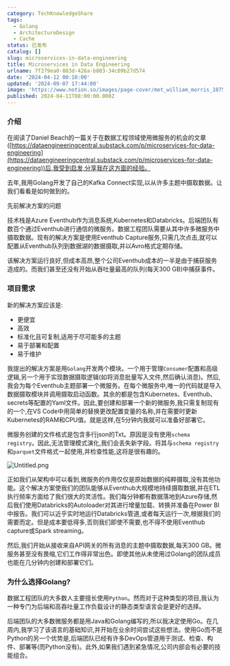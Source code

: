 ```yaml
---
category: TechKnowledgeShare
tags:
  - Golang
  - ArchitectureDesign
  - Cache
status: 已发布
catalog: []
slug: microservices-in-data-engineering
title: Microservices in Data Engineering
urlname: 7f279ea0-883d-426a-b803-34c09b27d574
date: '2024-04-12 00:10:00'
updated: '2024-09-07 17:44:00'
image: 'https://www.notion.so/images/page-cover/met_william_morris_1875.jpg'
published: 2024-04-11T08:00:00.000Z
---
```


### 介绍


在阅读了Daniel Beach的一篇关于在数据工程领域使用微服务的机会的文章([https://dataengineeringcentral.substack.com/p/microservices-for-data-engineering](https://dataengineeringcentral.substack.com/p/microservices-for-data-engineering))后,我受到启发,分享我在这方面的经验。


去年,我用Golang开发了自己的Kafka Connect实现,以从许多主题中摄取数据。让我们看看是如何做到的。


先前解决方案的问题


技术栈是Azure Eventhub作为消息系统,Kubernetes和Databricks。后端团队有数百个通过Eventhub进行通信的微服务。数据工程团队需要从其中许多微服务中摄取数据。现有的解决方案是使用Eventhub Capture服务,只需几次点击,就可以配置从Eventhub队列到数据湖的数据摄取,并以Avro格式定期存储。


该解决方案运行良好,但成本高昂,整个公司Eventhub成本的一半是由于捕获服务造成的。而我们甚至还没有开始从吞吐量最高的队列(每天300 GB)中捕获事件。


### 项目需求


新的解决方案应该是:

- 更便宜
- 高效
- 标准化且可复制,适用于尽可能多的主题
- 易于部署和配置
- 易于维护

我提出的解决方案是用`Golang`开发两个模块。一个用于管理`Consumer`配置和高级逻辑,另一个用于实现数据摄取逻辑(如将消息批量写入文件,然后确认消息)。然后,我会为每个Eventhub主题部署一个微服务。在每个微服务中,唯一的代码就是导入数据摄取模块并调用摄取启动函数。其余的都是包含Kubernetes、Eventhub、secrets等配置的Yaml文件。因此,要创建和部署一个新的微服务,我只需复制现有的一个,在VS Code中用简单的替换更改配置变量的名称,并在需要时更新Kubernetes的RAM和CPU值。就是这样,在5分钟内我就可以准备好部署它。


微服务创建的文件格式是包含多行json的Txt。原因是没有使用`schema registry`。因此,无法管理模式演化,我们会丢失新字段。将其与`schema registry`和`parquet`文件格式一起使用,并检查性能,这将是很有趣的。


![Untitled.png](https://prod-files-secure.s3.us-west-2.amazonaws.com/5d24fe63-e567-4804-86f9-9fdc62e13082/4e0f8d5d-b295-4408-9363-660688d511a9/Untitled.png?X-Amz-Algorithm=AWS4-HMAC-SHA256&X-Amz-Content-Sha256=UNSIGNED-PAYLOAD&X-Amz-Credential=ASIAZI2LB46663ENBL5B%2F20250304%2Fus-west-2%2Fs3%2Faws4_request&X-Amz-Date=20250304T213357Z&X-Amz-Expires=3600&X-Amz-Security-Token=IQoJb3JpZ2luX2VjEL3%2F%2F%2F%2F%2F%2F%2F%2F%2F%2FwEaCXVzLXdlc3QtMiJHMEUCIQD6ceUuhbcy%2FfaScl10pRKnVLwNElm0HUw%2FgNnbJj46jwIgPwDBhdoVhEQHha1GbXxIV4wgtnktz6uGvNGn0nV5raQqiAQI9v%2F%2F%2F%2F%2F%2F%2F%2F%2F%2FARAAGgw2Mzc0MjMxODM4MDUiDI5jR6MT90xm2zgBOircA8g17wMUK5dMjGtR22TXL%2BqDRgmeItAfAbIGp1RcANfKql0obLll4a1ybf%2FmlonTVnd8N%2FrL0iX0P1rKU4F7bMGoIbMjXNxZxe1KVHO52jPQsJ4ZOocpF8838afKCwzyDHqRIA1JJV91vj1htnbL%2BbN5WURYTOe8OE4sqpoPpbwHFkH7kQksu7fEmVkoEhvn2f8%2BEERPZ2g%2B%2FZmaneVUFZ5u3cydhs%2F%2BwOdKQ68pUZn6%2B20oeUa27iCL%2B7JVOwuI9CoTsg8vg5vvlCf8t6lYUfqiO6jjEm3zQjtWzrynJAg%2Bw%2FwLtPHYRQ5%2B5MMwTNzk60xua8AN7GlP2LrsbTzS%2BwYISJg6ZOqNbqKHxo8UN3f%2BarDQ7ez%2FukLLWsqAWck%2FLLSs9uJB1KIsYb%2FTpgex06%2FuNxlnqAy3r23jLxXtOePvorw5cHyfdM%2Ft1KUauqEuX6AB43oEq5n3K4qsY7TY8Z8jCXrZmlltBc5R4vlQZSgMkUzLAgS4Yj7vjbIbTvBjOefkatuqGP8ORTBVM1xgVnvI%2Fl5Qdd9o6FtQov04DZcn6ukM1C8GdC5p3BTXEPUz64TJBuxRz3Nk8kRyb6EJcuzu78FEsFOjGytRpGhZCekMUEEaJpmjRmLHsZuMMLbbnb4GOqUBbwpyixgsjCF66EzpHXCUF5zuU2GrPc76e3B1wUE9DiP9bGjK1SKThsuNW393DISfaW2PLTY6c5G%2BPA3mT1yCkVvaUYe8d4RzADQWKxb3NAeSIy%2FbFxgd1dhtTvSb%2FYr8vwuDCjxWT3yWK1Hk%2BA%2Byc7%2BL43Q%2F0rPjnH%2FwnSsz7Bz1Ha8OlXxViuWQjby8hiO8wA78KJNRHScsX%2BdSYSYlP%2B2zJOOK&X-Amz-Signature=62e93d027f9d3813132e71133ac4c3d4f0a5dba23ff5c15858c080d5cef50856&X-Amz-SignedHeaders=host&x-id=GetObject)


正如我们从架构中可以看到,微服务的作用仅仅是原始数据的纯粹摄取,没有其他功能。这个解决方案使我们的团队能够从Eventhub大规模地持续摄取数据,并在ETL执行频率方面给了我们很大的灵活性。我们每分钟都有数据落地到Azure存储,然后我们使用Databricks的Autoloader对其进行增量加载、转换并准备在Power BI中报告。我们可以近乎实时地运行Databricks管道,或者每天运行一次,根据我们的需要而定。但是成本要低得多,否则我们即使不需要,也不得不使用Eventhub capture或Spark streaming。


然后,我们开始从接收来自API网关的所有消息的主题中摄取数据,每天300 GB。微服务甚至没有畏缩,它们工作得非常出色。即使其他从未使用过Golang的团队成员也能在几分钟内创建和部署它们。


### 为什么选择Golang?


数据工程团队的大多数人主要擅长使用`Python`。然而对于这种类型的项目,我认为一种专门为后端和高吞吐量工作负载设计的静态类型语言会是更好的选择。


后端团队的大多数微服务都是用Java和Golang编写的,所以我决定使用Go。在几周内,我学习了该语言的基础知识,并开始在业余时间尝试这些想法。使用Go而不是Python的另一个优势是,后端团队已经有许多DevOps管道用于测试、检查、构件、部署等(而Python没有)。此外,如果我们遇到紧急情况,公司内部会有必要的技能组合。


